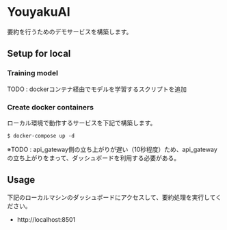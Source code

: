 # YouyakuAI

要約を行うためのデモサービスを構築します。

## Setup for local

### Training model

TODO : dockerコンテナ経由でモデルを学習するスクリプトを追加

### Create docker containers

ローカル環境で動作するサービスを下記で構築します。
```
$ docker-compose up -d
```

※TODO : api_gateway側の立ち上がりが遅い（10秒程度）ため、api_gatewayの立ち上がりをまって、ダッシュボードを利用する必要がある。

## Usage

下記のローカルマシンのダッシュボードにアクセスして、要約処理を実行してください。
* http://localhost:8501
